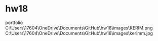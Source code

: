 # hw18
portfolio
C:\Users\17604\OneDrive\Documents\GitHub\hw18\images\KERIM.png
C:\Users\17604\OneDrive\Documents\GitHub\hw18\images\kerimm.jpg